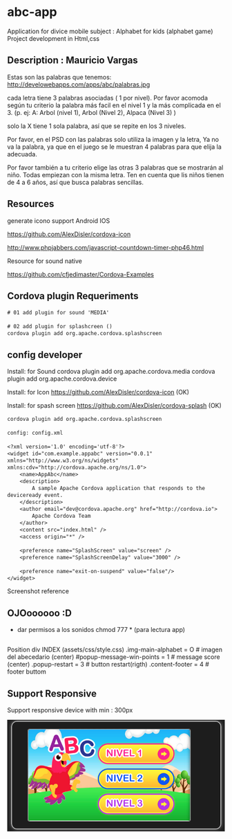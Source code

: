# abc-app
Application for divice mobile subject : Alphabet for kids (alphabet game)
Project development in Html,css


## Description : Mauricio Vargas

Estas son las palabras que tenemos: http://develowebapps.com/apps/abc/palabras.jpg

cada letra tiene 3 palabras asociadas ( 1 por nivel). Por favor acomoda según tu criterio la palabra más facil en el nivel 1 y la más complicada en el 3. (p. ej:  A: Arbol (nivel 1), Arbol (Nivel 2), Alpaca (Nivel 3) )

solo la X tiene 1 sola palabra, así que se repite en los 3 niveles.

 

Por favor, en el PSD con las palabras solo utiliza la imagen y la letra, Ya no va la palabra, ya que en el juego se le muestran 4 palabras para que elija la adecuada.

Por favor también a tu criterio elige las otras 3 palabras que se mostrarán al niño. Todas empiezan con la misma letra. Ten en cuenta que lis niños tienen de 4 a 6 años, así que busca palabras sencillas.


## Resources
generate icono support Android IOS

https://github.com/AlexDisler/cordova-icon

http://www.phpjabbers.com/javascript-countdown-timer-php46.html

Resource for sound native

https://github.com/cfjedimaster/Cordova-Examples


## Cordova plugin Requeriments

    # 01 add plugin for sound 'MEDIA'
    
    # 02 add plugin for splashcreen ()
    cordova plugin add org.apache.cordova.splashscreen


## config developer

Install: for Sound
    cordova plugin add org.apache.cordova.media
    cordova plugin add org.apache.cordova.device


Install: for Icon
https://github.com/AlexDisler/cordova-icon (OK)


Install: for spash screen
https://github.com/AlexDisler/cordova-splash (OK)
    
    cordova plugin add org.apache.cordova.splashscreen

    config: config.xml
    
    <?xml version='1.0' encoding='utf-8'?>
    <widget id="com.example.appabc" version="0.0.1" xmlns="http://www.w3.org/ns/widgets" xmlns:cdv="http://cordova.apache.org/ns/1.0">
        <name>AppAbc</name>
        <description>
            A sample Apache Cordova application that responds to the deviceready event.
        </description>
        <author email="dev@cordova.apache.org" href="http://cordova.io">
            Apache Cordova Team
        </author>
        <content src="index.html" />
        <access origin="*" />
        
        <preference name="SplashScreen" value="screen" />
        <preference name="SplashScreenDelay" value="3000" />

        <preference name="exit-on-suspend" value="false"/>
    </widget>



Screenshot reference


## OJOoooooo :D
- dar permisos a los sonidos chmod 777 * (para lectura app)


## 
Position div INDEX (assets/css/style.css)
.img-main-alphabet          = O      # imagen del abecedario (center)
#popup-message-win-points   = 1      # message score (center)
.popup-restart              = 3      # button restart(rigth)
.content-footer             = 4      # footer buttom


## Support Responsive

Support responsive device with min : 300px


![screenshot abc app](docs/screenshot-abc.png)
